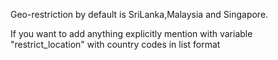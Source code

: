Geo-restriction by default is SriLanka,Malaysia and Singapore.

If you want to add anything explicitly mention with variable "restrict_location" with country codes in list format